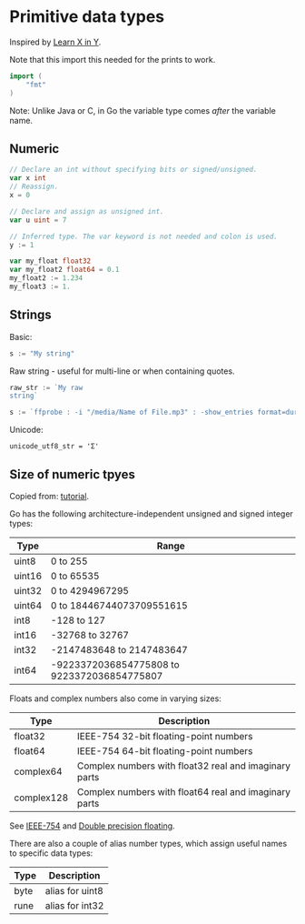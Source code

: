 # Primitive data types

Inspired by [Learn X in Y](https://learnxinyminutes.com/docs/go/).


Note that this import this needed for the prints to work.

```go
import (
	"fmt"
)
```

Note: Unlike Java or C, in Go the variable type comes _after_ the variable name.


## Numeric

```go
// Declare an int without specifying bits or signed/unsigned.
var x int
// Reassign.
x = 0

// Declare and assign as unsigned int.
var u uint = 7

// Inferred type. The var keyword is not needed and colon is used.
y := 1
```

```go
var my_float float32
var my_float2 float64 = 0.1
my_float2 := 1.234
my_float3 := 1.
```


## Strings

Basic:

```go
s := "My string"
```

Raw string - useful for multi-line or when containing quotes.
```go
raw_str := `My raw
string`

s := `ffprobe : -i "/media/Name of File.mp3" : -show_entries format=duration : -v quiet : -of csv=p=0`
```

Unicode:

```
unicode_utf8_str = 'Σ'
```


## Size of numeric tpyes

Copied from: [tutorial](https://www.digitalocean.com/community/tutorials/understanding-data-types-in-go).

Go has the following architecture-independent unsigned and signed integer types:

Type        | Range
---         | ---
uint8       | 0 to 255
uint16      | 0 to 65535
uint32      | 0 to 4294967295
uint64      | 0 to 18446744073709551615
int8        | -128 to 127
int16       | -32768 to 32767
int32       | -2147483648 to 2147483647
int64       | -9223372036854775808 to 9223372036854775807

Floats and complex numbers also come in varying sizes:

Type       | Description
---        | ---
float32    | IEEE-754 32-bit floating-point numbers
float64    | IEEE-754 64-bit floating-point numbers
complex64  | Complex numbers with float32 real and imaginary parts
complex128 | Complex numbers with float64 real and imaginary parts

See [IEEE-754](https://en.wikipedia.org/wiki/IEEE_754) and [Double precision floating](https://en.wikipedia.org/wiki/Double-precision_floating-point_format).

There are also a couple of alias number types, which assign useful names to specific data types:

Type       | Description
---        | ---
byte       | alias for uint8
rune       | alias for int32
